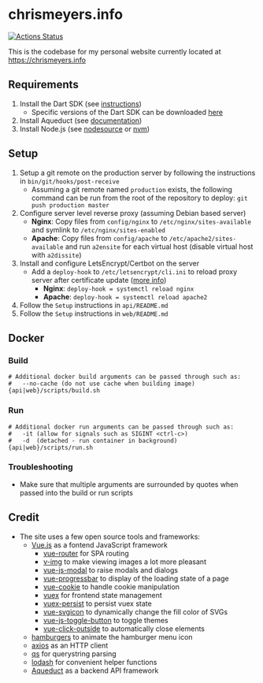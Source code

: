 # chrismeyers.info
[![Actions Status](https://github.com/chrismeyers/chrismeyers.info/workflows/API/badge.svg)](https://github.com/chrismeyers/chrismeyers.info/actions)

This is the codebase for my personal website currently located at <https://chrismeyers.info>

## Requirements
1. Install the Dart SDK (see [instructions](https://dart.dev/get-dart))
    - Specific versions of the Dart SDK can be downloaded [here](https://dart.dev/tools/sdk/archive)
1. Install Aqueduct (see [documentation](https://aqueduct.io/docs/tut/getting-started))
1. Install Node.js (see [nodesource](https://github.com/nodesource/distributions) or [nvm](https://github.com/nvm-sh/nvm))

## Setup
1. Setup a git remote on the production server by following the instructions in `bin/git/hooks/post-receive`
    - Assuming a git remote named `production` exists, the following command can be run from the root of the repository to deploy: `git push production master`
1. Configure server level reverse proxy (assuming Debian based server)
    - **Nginx**: Copy files from `config/nginx` to `/etc/nginx/sites-available` and symlink to `/etc/nginx/sites-enabled`
    - **Apache**: Copy files from `config/apache` to `/etc/apache2/sites-available` and run `a2ensite` for each virtual host (disable virtual host with `a2dissite`)
1. Install and configure LetsEncrypt/Certbot on the server
    + Add a `deploy-hook` to `/etc/letsencrypt/cli.ini` to reload proxy server after certificate update ([more info](https://blog.arnonerba.com/2019/01/lets-encrypt-how-to-automatically-restart-nginx-with-certbot))
        - **Nginx**: `deploy-hook = systemctl reload nginx`
        - **Apache**: `deploy-hook = systemctl reload apache2`
1. Follow the `Setup` instructions in `api/README.md`
1. Follow the `Setup` instructions in `web/README.md`

## Docker
### Build
```
# Additional docker build arguments can be passed through such as:
#   --no-cache (do not use cache when building image)
{api|web}/scripts/build.sh
```

### Run
```
# Additional docker run arguments can be passed through such as:
#   -it (allow for signals such as SIGINT <ctrl-c>)
#   -d  (detached - run container in background)
{api|web}/scripts/run.sh
```

### Troubleshooting
- Make sure that multiple arguments are surrounded by quotes when passed into the build or run scripts

## Credit
+ The site uses a few open source tools and frameworks:
  + [Vue.js](https://vuejs.org/) as a fontend JavaScript framework
    - [vue-router](https://router.vuejs.org/) for SPA routing
    - [v-img](https://github.com/crowdbotics/v-img) to make viewing images a lot more pleasant
    - [vue-js-modal](https://github.com/euvl/vue-js-modal) to raise modals and dialogs
    - [vue-progressbar](https://github.com/hilongjw/vue-progressbar) to display of the loading state of a page
    - [vue-cookie](https://github.com/alfhen/vue-cookie) to handle cookie manipulation
    - [vuex](https://github.com/vuejs/vuex) for frontend state management
    - [vuex-persist](https://github.com/championswimmer/vuex-persist) to persist vuex state
    - [vue-svgicon](https://github.com/MMF-FE/vue-svgicon) to dynamically change the fill color of SVGs
    - [vue-js-toggle-button](https://github.com/euvl/vue-js-toggle-button) to toggle themes
    - [vue-click-outside](https://github.com/vue-bulma/click-outside) to automatically close elements
  - [hamburgers](https://jonsuh.com/hamburgers/) to animate the hamburger menu icon
  - [axios](https://github.com/axios/axios) as an HTTP client
  - [qs](https://github.com/ljharb/qs) for querystring parsing
  - [lodash](https://github.com/lodash/lodash) for convenient helper functions
  - [Aqueduct](https://aqueduct.io/) as a backend API framework
